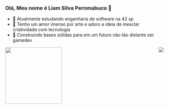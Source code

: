 ### Olá, Meu nome é Liam Silva Pernmabuco 🐸

- 🌱 Atualmente estudando engenharia de software na 42 sp
- 🦎 Tenho um amor imenso por arte e adoro a ideia de mesclar criatividade com tecnologia
- 🐊 Construindo bases sólidas para em um futuro não tão distante ser gamedev
<img align="right" src="https://cdn.discordapp.com/attachments/1129058858493550683/1129888982935810158/frogdance.gif"/>


<div>
  <img height="180em" src="https://github-readme-stats.vercel.app/api?username=M0LH0&show_icons=true&theme=gotham"/>
</div>
